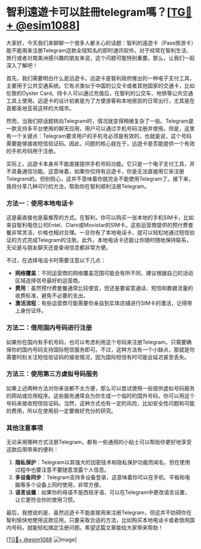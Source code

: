 # 智利遠遊卡可以註冊telegram嗎？[[TG💪+ @esim1088](https://t.me/s/esim1088)]

大家好，今天我们来聊聊一个很多人都关心的话题：智利的遠遊卡（Pase旅游卡）能不能用来注册Telegram这款全球知名的即时通讯软件。对于经常在智利生活、旅行或者对南美洲感兴趣的朋友来说，这个问题可能特别重要。那么，让我们一起深入了解吧！

首先，我们需要明白什么是远遊卡。远遊卡是智利政府推出的一种电子支付工具，主要用于公共交通系统。它有点类似于中国的公交卡或者其他国家的交通卡，比如伦敦的Oyster Card。持卡人可以通过充值后，在智利的公交车、地铁等公共交通工具上使用。远遊卡的设计初衷是为了方便游客和本地居民的日常出行，尤其是在首都圣地亚哥这样的大城市。

然而，当我们把话题转向Telegram时，情况就变得稍微复杂了一些。Telegram是一款支持多平台使用的聊天应用，用户可以通过手机号码注册并使用。但是，这里有一个关键点：Telegram要求用户的手机号必须是有效的，也就是说，这个号码需要能够接收短信验证码。因此，问题的核心就在于，远遊卡是否能提供一个有效的手机号码用于注册。

实际上，远遊卡本身并不能直接提供手机号码功能。它只是一个电子支付工具，并不具备通信功能。这意味着，如果你仅持有远遊卡，你是无法直接用它来注册Telegram的。但别担心，这并不意味着你就完全不能使用Telegram了。接下来，我将分享几种可行的方法，帮助你在智利顺利注册Telegram。

### 方法一：使用本地电话卡

这是最直接也是最推荐的方式。在智利，你可以购买一张本地的手机SIM卡，比如来自智利电信公司Entel、Claro或Movistar的SIM卡。这些运营商提供的预付费套餐非常灵活，价格也相对合理。一旦你有了本地电话卡，就可以轻松地通过短信验证的方式完成Telegram的注册。此外，本地电话卡还能让你随时随地保持联系，无论是与朋友聊天还是查询信息都非常方便。

不过，在选择电话卡时需要注意以下几点：
- **网络覆盖**：不同运营商的网络覆盖范围可能会有所不同，建议根据自己的活动区域选择信号最好的运营商。
- **费用**：虽然预付费套餐通常比较便宜，但还是要留意通话、短信和数据流量的收费标准，避免不必要的支出。
- **激活流程**：有些运营商可能需要你亲自到实体店铺进行SIM卡的激活，记得带上身份证件。

### 方法二：借用国内号码进行注册

如果你在国内有手机号码，也可以考虑利用这个号码来注册Telegram。只需要确保你的国内号码支持国际短信服务即可。不过，这种方法有一个小缺点，那就是你需要时刻关注短信验证码的接收情况，因为国际短信有时可能会延迟甚至丢失。

### 方法三：使用第三方虚拟号码服务

如果上述两种方法对你来说都不太方便，那么可以尝试使用一些提供虚拟号码服务的网站或应用程序。这些服务通常会为你生成一个临时的国外号码，你可以用这个号码来接收短信验证码。当然，这种方式也有一定的风险，比如安全性问题和可能的费用，所以在使用前一定要做好充分的研究。

### 其他注意事项

无论采用哪种方式注册Telegram，都有一些通用的小贴士可以帮助你更好地享受这款应用带来的便利：

1. **隐私保护**：Telegram以其强大的加密技术和隐私保护功能而闻名，但在使用过程中也要注意不要随意泄露个人信息。
2. **多设备同步**：Telegram支持多设备登录，这意味着你可以在手机、平板和电脑等多个设备上同时使用，非常方便。
3. **语言设置**：如果你的母语不是西班牙语，可以在Telegram中更改语言设置，让它更符合你的使用习惯。

最后，我想说的是，虽然远遊卡不能直接用来注册Telegram，但这并不妨碍你在智利愉快地使用这款应用。只要采取合适的方法，比如购买本地电话卡或者借用国内号码，就能轻松搞定注册问题。希望这篇文章能给大家带来帮助！

[[TG💪+ @esim1088](https://t.me/s/esim1088) ![Image](https://i.postimg.cc/4NQfJmqS/Snipaste-2025-05-13-00-14-12.png)]
